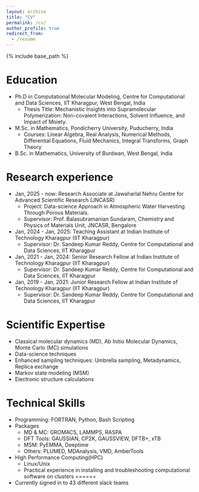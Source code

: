 ```yaml
---
layout: archive
title: "CV"
permalink: /cv/
author_profile: true
redirect_from:
  - /resume
---
```


{% include base_path %}

Education
======
* Ph.D in Computational Molecular Modeling, Centre for Computational and Data Sciences, IIT Kharagpur, West Bengal, India
  * Thesis Title: Mechanistic Insights into Supramolecular Polymerization: Non-covalent Interactions, Solvent Influence, and Impact of Moiety.
* M.Sc. in Mathematics, Pondicherry University, Puducherry, India
  * Courses: Linear Algebra, Real Analysis, Numerical Methods, Differential Equations, Fluid Mechanics, Integral Transforms, Graph Theory
* B.Sc. in Mathematics, University of Burdwan, West Bengal, India

Research experience
======
* Jan, 2025 - now: Research Associate at Jawaharlal Nehru Centre for Advanced Scientific Research (JNCASR)
  * Project: Data-science Approach in Atmospheric Water Harvesting Through Porous Materials.
  * Supervisor: Prof. Balasubramanian Sundaram, Chemistry and Physics of Materials Unit, JNCASR, Bengalore
* Jan, 2024 - Jan, 2025: Teaching Assistant at Indian Institute of Technology Kharagpur (IIT Kharagpur)
  * Supervisor: Dr. Sandeep Kumar Reddy, Centre for Computational and Data Sciences, IIT Kharagpur
* Jan, 2021 - Jan, 2024: Senior Research Fellow at Indian Institute of Technology Kharagpur (IIT Kharagpur)
  * Supervisor: Dr. Sandeep Kumar Reddy, Centre for Computational and Data Sciences, IIT Kharagpur
* Jan, 2019 - Jan, 2021: Junior Research Fellow at Indian Institute of Technology Kharagpur (IIT Kharagpur)
  * Supervisor: Dr. Sandeep Kumar Reddy, Centre for Computational and Data Sciences, IIT Kharagpur
 
Scientific Expertise
======
* Classical molecular dynamics (MD), Ab Initio Molecular Dynamics, Monte Carlo (MC) simulations
* Data-science techniques
* Enhanced sampling techniques: Umbrella sampling, Metadynamics, Replica exchange
* Markov state modeling (MSM)
* Electronic structure calculations

Technical Skills
======
* Programming:  FORTRAN, Python, Bash Scripting
* Packages
  * MD & MC: GROMACS, LAMMPS, RASPA
  * DFT Tools: GAUSSIAN, CP2K, GAUSSVIEW, DFTB+, xTB
  * MSM: PyEMMA, Deeptime
  * Others: PLUMED, MDAnalysis, VMD, AmberTools
* High Performance Computing(HPC)
  * Linux/Unix
  * Practical experience in installing and troubleshooting computational software on clusters
======
* Currently signed in to 43 different slack teams
